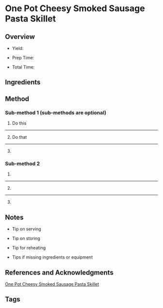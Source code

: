 # One Pot Cheesy Smoked Sausage Pasta Skillet

## Overview

- Yield:

- Prep Time:

- Total Time:

## Ingredients



## Method

### Sub-method 1 (sub-methods are optional)

1. Do this
---
2. Do that
---
3.

### Sub-method 2

1.
---
2.
---
3.

## Notes

- Tip on serving

- Tip on storing

- Tip for reheating

- Tips if missing ingredients or equipment

## References and Acknowledgments

[One Pot Cheesy Smoked Sausage Pasta Skillet](http://www.yellowblissroad.com/one-pot-cheesy-smoked-sausage-pasta-skillet/)

## Tags


